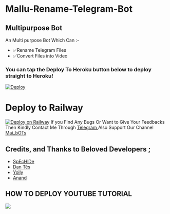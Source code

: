 # Mallu-Rename-Telegram-Bot
## Multipurpose Bot 

An Multi purpose Bot Which Can :-
* ✅Rename Telegram Files 
* ✅Convert Files into Video


### You can tap the Deploy To Heroku button below to deploy straight to Heroku!

[![Deploy](https://www.herokucdn.com/deploy/button.svg)](https://heroku.com/deploy?template=https://github.com/BAGBOY555/Mallu-Rename-Telegram-Bot)
# Deploy to Railway
[![Deploy on Railway](https://railway.app/button.svg)](https://railway.app/new/template?template=https%3A%2F%2Fgithub.com%2FBAGBOY555%2FMallu-Rename-Telegram-Bot&envs=API_HASH%2CAPP_ID%2CBANNED_USERS%2CCHUNK_SIZE%2CTG_BOT_TOKEN%2CUPDATE_CHANNEL%2CWEBHOOK&optionalEnvs=BANNED_USERS&API_HASHDesc=Get+this+value+from+https%3A%2F%2Fmy.telegram.org&APP_IDDesc=Get+this+value+from+https%3A%2F%2Fmy.telegram.org&BANNED_USERSDesc=Id%27s+Of+Users+Which+You+don%27t+Want+To+Use+The+Bot..&CHUNK_SIZEDesc=chunk+size+that+should+be+used+with+requests&TG_BOT_TOKENDesc=Your+bot+token%2C+as+a+string.&UPDATE_CHANNELDesc=For+Force+Subscribe.+Paste+your+channel+Username+%28without+%40%29..+Also+Make+The+Bot+Admin+In+That+Channel%21%21&WEBHOOKDesc=Setting+this+to+ANYTHING+will+enable+webhooks+when+in+env+mode&CHUNK_SIZEDefault=128&WEBHOOKDefault=ANYTHING&referralCode=GXC-6r)
If you Find Any Bugs Or Want to Give Your Feedbacks Then Kindly Contact Me Through [Telegram ](https://telegram.dog/No_OnE_Kn0wS_Me) 
Also Support Our Channel [Mai_bOTs](https://telegram.dog/Mai_bOTs) 

## Credits, and Thanks to Beloved Developers ;

* [SpEcHlDe](https://telegram.dog/SpEcHlDe) 
* [Dan Tès](https://telegram.dog/haskell) 
* [Yoily](https://telegram.dog/YoilyL)
* [Anand](https://telegram.dog/Anandpskerala)

## HOW TO DEPLOY YOUTUBE TUTORIAL

<a href="https://youtu.be/J3vzr20_ix8"><img src="https://img.shields.io/badge/How%20To-Deploy-red.svg?logo=Youtube"></a>
